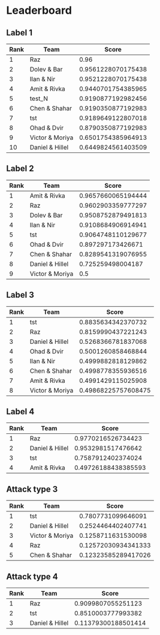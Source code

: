 # Leaderboard

## Label 1
| Rank | Team | Score |
|---|---|---|
|1|Raz|0.96|
|2|Dolev & Bar|0.9561228070175438|
|3|Ilan & Nir|0.9521228070175438|
|4|Amit & Rivka|0.9440701754385965|
|5|test_N|0.9190877192982456|
|6|Chen & Shahar|0.9190350877192983|
|7|tst|0.9189649122807018|
|8|Ohad & Dvir|0.8790350877192983|
|9|Victor & Moriya|0.6501754385964913|
|10|Daniel & Hillel|0.6449824561403509|


## Label 2
| Rank | Team | Score |
|---|---|---|
|1|Amit & Rivka|0.9657660065194444|
|2|Raz|0.9602903359777297|
|3|Dolev & Bar|0.9508752879491813|
|4|Ilan & Nir|0.9108684906914941|
|5|tst|0.9064748110129677|
|6|Ohad & Dvir|0.897297173426671|
|7|Chen & Shahar|0.8289541319076955|
|8|Daniel & Hillel|0.725259498004187|
|9|Victor & Moriya|0.5|


## Label 3
| Rank | Team | Score |
|---|---|---|
|1|tst|0.8835634342370732|
|2|Raz|0.8159990437221243|
|3|Daniel & Hillel|0.5268366781837068|
|4|Ohad & Dvir|0.5001260858468844|
|5|Ilan & Nir|0.4999882818129862|
|6|Chen & Shahar|0.4998778355936516|
|7|Amit & Rivka|0.4991429115025908|
|8|Victor & Moriya|0.49868225757608475|


## Label 4
| Rank | Team | Score |
|---|---|---|
|1|Raz|0.9770216526734423|
|2|Daniel & Hillel|0.9532981517476642|
|3|tst|0.7587912402374024|
|4|Amit & Rivka|0.49726188438385593|


## Attack type 3
| Rank | Team | Score |
|---|---|---|
|1|tst|0.7807731099646091|
|2|Daniel & Hillel|0.2524464402407741|
|3|Victor & Moriya|0.1258711631530098|
|4|Raz|0.12572030934341333|
|5|Chen & Shahar|0.12323585289417026|


## Attack type 4
| Rank | Team | Score |
|---|---|---|
|1|Raz|0.9099807055251123|
|2|tst|0.8510003777993382|
|3|Daniel & Hillel|0.11379300188501414|


